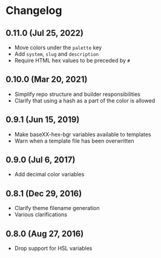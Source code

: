 # Changelog

## 0.11.0 (Jul 25, 2022)

- Move colors under the `palette` key
- Add `system`, `slug` and `description`
- Require HTML hex values to be preceded by `#`

## 0.10.0 (Mar 20, 2021)

- Simplify repo structure and builder responsibilities
- Clarify that using a hash as a part of the color is allowed

## 0.9.1 (Jun 15, 2019)

- Make baseXX-hex-bgr variables available to templates
- Warn when a template file has been overwritten

## 0.9.0 (Jul 6, 2017)

- Add decimal color variables

## 0.8.1 (Dec 29, 2016)

- Clarify theme filename generation
- Various clarifications

## 0.8.0 (Aug 27, 2016)

- Drop support for HSL variables
